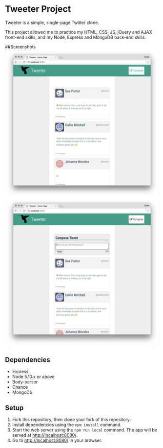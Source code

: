 # Tweeter Project

Tweeter is a simple, single-page Twitter clone.

This project allowed me to practice my HTML, CSS, JS, jQuery and AJAX front-end skills, and my Node, Express and MongoDB back-end skills.

##Screenshots
!["Screenshot of tweeter tweets"](https://github.com/cgrowntree/tweeter/blob/master/docs/tweets.png?raw=true)
!["Screenshot of tweeter tweet box"](https://github.com/cgrowntree/tweeter/blob/master/docs/tweet-box.png?raw=true)

## Dependencies

- Express
- Node 5.10.x or above
- Body-parser
- Chance
- MongoDb

## Setup

1. Fork this repository, then clone your fork of this repository.
2. Install dependencies using the `npm install` command.
3. Start the web server using the `npm run local` command. The app will be served at <http://localhost:8080/>.
4. Go to <http://localhost:8080/> in your browser.